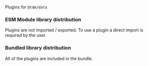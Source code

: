 Plugins for `@tdm/data`

### ESM Module library distribution
Plugins are not imported / exported.
To use a plugin a direct import is required by the user.

### Bundled library distribution
All of the plugins are included in the bundle.
